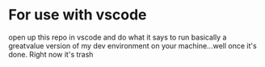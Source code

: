 # For use with vscode


open up this repo in vscode and do what it says to run basically a greatvalue version of my dev environment on your machine...well once it's done. Right now it's trash